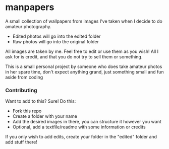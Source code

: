 # manpapers
A small collection of wallpapers from images I've taken when I decide to do amateur photography.

- Edited photos will go into the edited folder
- Raw photos will go into the original folder

All images are taken by me. Feel free to edit or use them as you wish! All I ask for is credit, and that you do not try to sell them or something.

This is a small personal project by someone who does take amateur photos in her spare time, don't expect anything grand, just something small and fun aside from coding

### Contributing
Want to add to this? Sure! Do this:
- Fork this repo
- Create a folder with your name
- Add the desired images in there, you can structure it however you want
- Optional, add a textfile/readme with some information or credits

If you only wish to add edits, create your folder in the "edited" folder and add stuff there!

